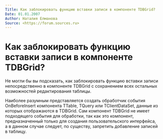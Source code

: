 ```yaml
---
Title: Как заблокировать функцию вставки записи в компоненте TDBGrid?
Date: 01.01.2007
Author: Наталия Елманова
Source: <https://forum.sources.ru>
---
```



Как заблокировать функцию вставки записи в компоненте TDBGrid?
==============================================================

Не могли бы вы подсказать, как заблокировать функцию вставки записи
непосредственно в компоненте TDBGrid с сохранением всех остальных
возможностей редактирования таблицы.

Наиболее разумным представляется создать обработчик события
OnBeforeInsert компонента TTable, TQuery или TClientDataSet, данные из
которых отображаются в TDBGrid. Сам компонент TDBGrid не имеет
подходящего события для обработки, так как это компонент,
предназначенный только для создания пользовательского интерфейса, а в
данном случае следует, по существу, запретить добавление записей в
таблицу.



